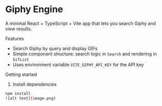 # Giphy Engine

A minimal React + TypeScript + Vite app that lets you search Giphy and view results.

Features
- Search Giphy by query and display GIFs
- Simple component structure: search logic in `Search` and rendering in `GifList`
- Uses environment variable `VITE_GIPHY_API_KEY` for the API key

Getting started

1. Install dependencies
```bash
npm install
![alt text](image.png)